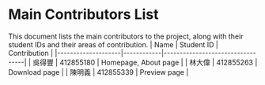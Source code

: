 # Main Contributors List

This document lists the main contributors to the project, along with their student IDs and their areas of contribution.
| Name               | Student ID | Contribution                     |
|--------------------|------------|----------------------------------|
| 吳得豐              | 412855180  | Homepage, About page             |
| 林大偉              | 412855263  | Download page                    |
| 陳明義              | 412855339  | Preview page                     |
